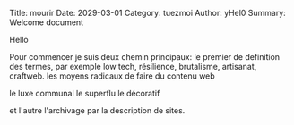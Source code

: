 Title: mourir
Date: 2029-03-01 
Category: tuezmoi
Author: yHel0
Summary: Welcome document

Hello


Pour commencer je suis deux chemin principaux: le premier de definition des termes, 
par exemple low tech, résilience, brutalisme, artisanat, craftweb.
les moyens radicaux de faire du contenu web

le luxe communal
le superflu
le décoratif

et l'autre l'archivage par la description de sites.

